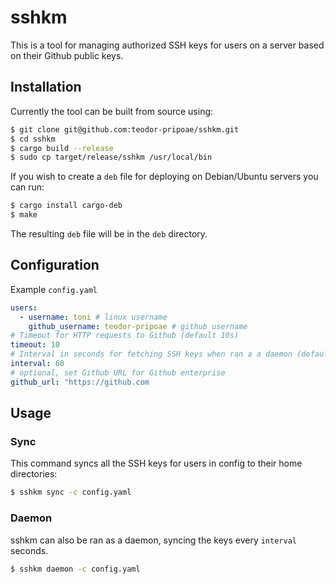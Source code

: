 # sshkm

This is a tool for managing authorized SSH keys for users on a server based on their Github public keys.

## Installation

Currently the tool can be built from source using:

```bash
$ git clone git@github.com:teodor-pripoae/sshkm.git
$ cd sshkm
$ cargo build --release
$ sudo cp target/release/sshkm /usr/local/bin
```

If you wish to create a `deb` file for deploying on Debian/Ubuntu servers you can run:

```bash
$ cargo install cargo-deb
$ make
```

The resulting `deb` file will be in the `deb` directory.

## Configuration

Example `config.yaml`

```yaml
users:
  - username: toni # linux username
    github_username: teodor-pripoae # github username
# Timeout for HTTP requests to Github (default 10s)
timeout: 10
# Interval in seconds for fetching SSH keys when ran a a daemon (default 60s)
interval: 60
# optional, set Github URL for Github enterprise
github_url: "https://github.com
```

## Usage

### Sync

This command syncs all the SSH keys for users in config to their home directories:

```bash
$ sshkm sync -c config.yaml
```

### Daemon

sshkm can also be ran as a daemon, syncing the keys every `interval` seconds.

```bash
$ sshkm daemon -c config.yaml
```